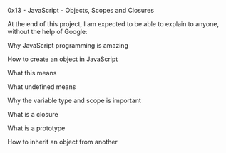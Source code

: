 0x13 - JavaScript - Objects, Scopes and Closures


At the end of this project, I am expected to be able to explain to anyone, without the help of Google:


Why JavaScript programming is amazing


How to create an object in JavaScript


What this means


What undefined means


Why the variable type and scope is important


What is a closure


What is a prototype


How to inherit an object from another
